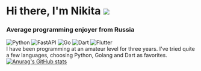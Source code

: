 # Hi there, I'm Nikita ![](https://github.com/blackcater/blackcater/raw/main/images/Hi.gif) 
### Average programming enjoyer from Russia
![Python](https://img.shields.io/badge/python-3670A0?style=for-the-badge&logo=python&logoColor=ffdd54) ![FastAPI](https://img.shields.io/badge/FastAPI-005571?style=for-the-badge&logo=fastapi)
![Go](https://img.shields.io/badge/go-%2300ADD8.svg?style=for-the-badge&logo=go&logoColor=white)
![Dart](https://img.shields.io/badge/dart-%230175C2.svg?style=for-the-badge&logo=dart&logoColor=white) ![Flutter](https://img.shields.io/badge/Flutter-%2302569B.svg?style=for-the-badge&logo=Flutter&logoColor=white)
<br>I have been programming at an amateur level for three years. I've tried quite a few languages, choosing Python, Golang and Dart as favorites.
[![Anurag's GitHub stats](https://github-readme-stats.vercel.app/api?username=noki3138)](https://github.com/anuraghazra/github-readme-stats)
